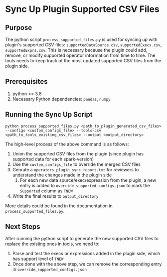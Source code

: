 # Sync Up Plugin Supported CSV Files

## Purpose

The python script `process_supported_files.py` is used for syncing up with plugin's supported CSV files: `supportedDataSource.csv`, `supportedExecs.csv`, `supportedExprs.csv`. This is necessary because the plugin could add, remove, or modify supported operator information from time to time. The tools needs to keep track of the most updated supported CSV files from the plugin side.

## Prerequisites

1. python >= 3.8
2. Necessary Python dependencies: `pandas`, `numpy`

## Running the Sync Up Script
```
python process_supported_files.py <path_to_plugin_generated_csv_files> --configs <custom_configs_file> --tools-csv <path_to_tools_existing_csv_files> --output <output_directory>
```

The high-level process of the above command is as follows:

1. Union the supported CSV files from the plugin (since plugin has supported data for each spark-version)
2. Use the `custom_configs_file` to override the merged CSV files
3. Genrate a `operators_plugin_sync_report.txt` for reviewers to understand the changes made in the plugin side
   1. For each new data source/exec/expression from the plugin, a new entry is added to `override_supported_configs.json` to mark the `Supported` column as `TNEW`
4. Write the final results to `output_directory`

More details could be found in the documentation in `process_supported_files.py`.

## Next Steps

After running the python script to generate the new supported CSV files to replace the existing ones in tools, we need to:
1. Parse and test the execs or expressions added in the plugin side, which has support level of `TNEW`
2. Once done with the above step, we can remove the corresponding entry in `override_supported_configs.json`
